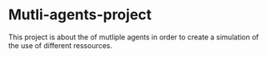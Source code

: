 # Mutli-agents-project
This project is about the of mutliple agents in order to create a simulation of the use of different ressources.
